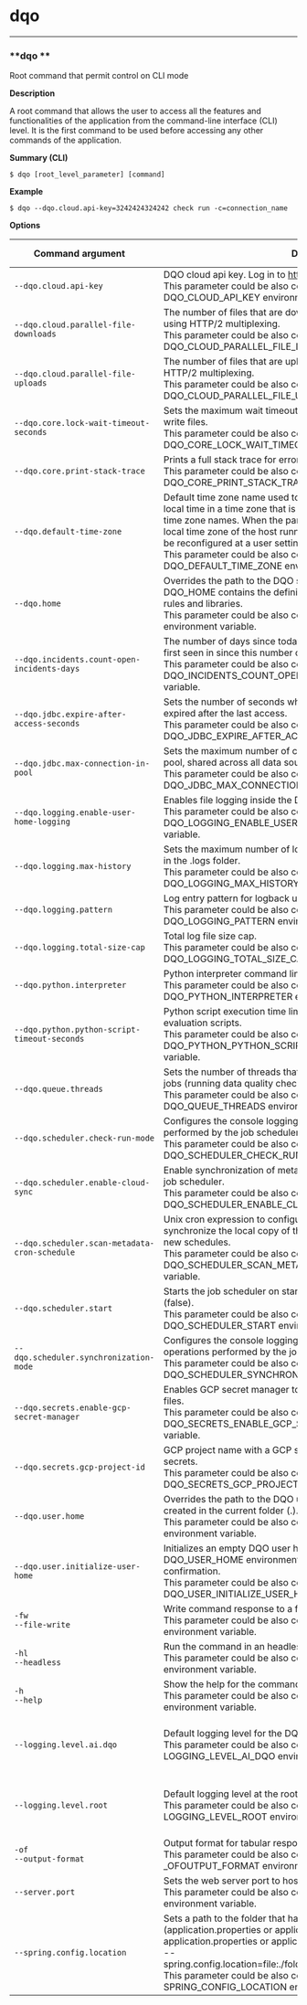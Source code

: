 # dqo

___
### **dqo **

Root command that permit control on CLI mode

**Description**

A root command that allows the user to access all the features and functionalities of the application from the command-line interface (CLI) level. It is the first command to be used before accessing any other commands of the application.


**Summary (CLI)**
```
$ dqo [root_level_parameter] [command]
```
**Example**
```
$ dqo --dqo.cloud.api-key=3242424324242 check run -c=connection_name
```

**Options**  
  
| Command&nbsp;argument&nbsp;&nbsp;&nbsp;&nbsp; | Description | Required | Accepted values |
|-----------------------------------------------|-------------|:-----------------:|-----------------|
|`--dqo.cloud.api-key`<br/>|DQO cloud api key. Log in to https://cloud.dqo.ai/ to get the key.<br/>This parameter could be also configured by setting DQO_CLOUD_API_KEY  environment variable.| ||
|`--dqo.cloud.parallel-file-downloads`<br/>|The number of files that are downloaded from DQO Cloud in parallel using HTTP/2 multiplexing.<br/>This parameter could be also configured by setting DQO_CLOUD_PARALLEL_FILE_DOWNLOADS  environment variable.| ||
|`--dqo.cloud.parallel-file-uploads`<br/>|The number of files that are uploaded to DQO Cloud in parallel using HTTP/2 multiplexing.<br/>This parameter could be also configured by setting DQO_CLOUD_PARALLEL_FILE_UPLOADS  environment variable.| ||
|`--dqo.core.lock-wait-timeout-seconds`<br/>|Sets the maximum wait timeout in seconds to obtain a lock to read or write files.<br/>This parameter could be also configured by setting DQO_CORE_LOCK_WAIT_TIMEOUT_SECONDS  environment variable.| ||
|`--dqo.core.print-stack-trace`<br/>|Prints a full stack trace for errors on the console.<br/>This parameter could be also configured by setting DQO_CORE_PRINT_STACK_TRACE  environment variable.| ||
|`--dqo.default-time-zone`<br/>|Default time zone name used to convert the server&#x27;s local dates to a local time in a time zone that is relevant for the user. Use official IANA time zone names. When the parameter is not configured, DQO uses the local time zone of the host running the application. The time zone could be reconfigured at a user settings level.<br/>This parameter could be also configured by setting DQO_DEFAULT_TIME_ZONE  environment variable.| ||
|`--dqo.home`<br/>|Overrides the path to the DQO system home (DQO_HOME). The default DQO_HOME contains the definition of built-in data quality sensors, rules and libraries.<br/>This parameter could be also configured by setting DQO_HOME  environment variable.| ||
|`--dqo.incidents.count-open-incidents-days`<br/>|The number of days since today that are scanned for open incidents first seen in since this number of days.<br/>This parameter could be also configured by setting DQO_INCIDENTS_COUNT_OPEN_INCIDENTS_DAYS  environment variable.| ||
|`--dqo.jdbc.expire-after-access-seconds`<br/>|Sets the number of seconds when a connection in a JDBC pool is expired after the last access.<br/>This parameter could be also configured by setting DQO_JDBC_EXPIRE_AFTER_ACCESS_SECONDS  environment variable.| ||
|`--dqo.jdbc.max-connection-in-pool`<br/>|Sets the maximum number of connections in the JDBC connection pool, shared across all data sources using JDBC drivers.<br/>This parameter could be also configured by setting DQO_JDBC_MAX_CONNECTION_IN_POOL  environment variable.| ||
|`--dqo.logging.enable-user-home-logging`<br/>|Enables file logging inside the DQO User Home&#x27;s .logs folder.<br/>This parameter could be also configured by setting DQO_LOGGING_ENABLE_USER_HOME_LOGGING  environment variable.| ||
|`--dqo.logging.max-history`<br/>|Sets the maximum number of log files that could be stored (archived) in the .logs folder.<br/>This parameter could be also configured by setting DQO_LOGGING_MAX_HISTORY  environment variable.| ||
|`--dqo.logging.pattern`<br/>|Log entry pattern for logback used for writing log entries.<br/>This parameter could be also configured by setting DQO_LOGGING_PATTERN  environment variable.| ||
|`--dqo.logging.total-size-cap`<br/>|Total log file size cap.<br/>This parameter could be also configured by setting DQO_LOGGING_TOTAL_SIZE_CAP  environment variable.| ||
|`--dqo.python.interpreter`<br/>|Python interpreter command line name, like &#x27;python&#x27; or &#x27;python3&#x27;.<br/>This parameter could be also configured by setting DQO_PYTHON_INTERPRETER  environment variable.| ||
|`--dqo.python.python-script-timeout-seconds`<br/>|Python script execution time limit in seconds for running jinja2 and rule evaluation scripts.<br/>This parameter could be also configured by setting DQO_PYTHON_PYTHON_SCRIPT_TIMEOUT_SECONDS  environment variable.| ||
|`--dqo.queue.threads`<br/>|Sets the number of threads that the job queue creates for processing jobs (running data quality checks, importing metadata, etc.). <br/>This parameter could be also configured by setting DQO_QUEUE_THREADS  environment variable.| ||
|`--dqo.scheduler.check-run-mode`<br/>|Configures the console logging mode for the &#x27;&quot;check run&quot; jobs performed by the job scheduler in the background.<br/>This parameter could be also configured by setting DQO_SCHEDULER_CHECK_RUN_MODE  environment variable.| |silent<br/>summary<br/>info<br/>debug<br/>|
|`--dqo.scheduler.enable-cloud-sync`<br/>|Enable synchronization of metadata and results with DQO Cloud in the job scheduler.<br/>This parameter could be also configured by setting DQO_SCHEDULER_ENABLE_CLOUD_SYNC  environment variable.| ||
|`--dqo.scheduler.scan-metadata-cron-schedule`<br/>|Unix cron expression to configure how often the scheduler will synchronize the local copy of the metadata with DQO Cloud and detect new schedules.<br/>This parameter could be also configured by setting DQO_SCHEDULER_SCAN_METADATA_CRON_SCHEDULE  environment variable.| ||
|`--dqo.scheduler.start`<br/>|Starts the job scheduler on startup (true) or disables the job scheduler (false).<br/>This parameter could be also configured by setting DQO_SCHEDULER_START  environment variable.| ||
|`--dqo.scheduler.synchronization-mode`<br/>|Configures the console logging mode for the &#x27;&quot;cloud sync all&quot; operations performed by the job scheduler in the background.<br/>This parameter could be also configured by setting DQO_SCHEDULER_SYNCHRONIZATION_MODE  environment variable.| |silent<br/>summary<br/>debug<br/>|
|`--dqo.secrets.enable-gcp-secret-manager`<br/>|Enables GCP secret manager to resolve parameters like null in the yaml files.<br/>This parameter could be also configured by setting DQO_SECRETS_ENABLE_GCP_SECRET_MANAGER  environment variable.| ||
|`--dqo.secrets.gcp-project-id`<br/>|GCP project name with a GCP secret manager enabled to pull the secrets.<br/>This parameter could be also configured by setting DQO_SECRETS_GCP_PROJECT_ID  environment variable.| ||
|`--dqo.user.home`<br/>|Overrides the path to the DQO user home. The default user home is created in the current folder (.).<br/>This parameter could be also configured by setting DQO_USER_HOME  environment variable.| ||
|`--dqo.user.initialize-user-home`<br/>|Initializes an empty DQO user home (identified by the DQO_USER_HOME environment variable) without asking the user for confirmation.<br/>This parameter could be also configured by setting DQO_USER_INITIALIZE_USER_HOME  environment variable.| ||
|`-fw`<br/>`--file-write`<br/>|Write command response to a file<br/>This parameter could be also configured by setting _FWFILE_WRITE  environment variable.| ||
|`-hl`<br/>`--headless`<br/>|Run the command in an headless (no user input allowed) mode<br/>This parameter could be also configured by setting _HLHEADLESS  environment variable.| ||
|`-h`<br/>`--help`<br/>|Show the help for the command and parameters<br/>This parameter could be also configured by setting _HHELP  environment variable.| ||
|`--logging.level.ai.dqo`<br/>|Default logging level for the DQO runtime.<br/>This parameter could be also configured by setting LOGGING_LEVEL_AI_DQO  environment variable.| |ERROR<br/>WARN<br/>INFO<br/>DEBUG<br/>TRACE<br/>|
|`--logging.level.root`<br/>|Default logging level at the root level of the logging hierarchy.<br/>This parameter could be also configured by setting LOGGING_LEVEL_ROOT  environment variable.| |ERROR<br/>WARN<br/>INFO<br/>DEBUG<br/>TRACE<br/>|
|`-of`<br/>`--output-format`<br/>|Output format for tabular responses<br/>This parameter could be also configured by setting _OFOUTPUT_FORMAT  environment variable.| |TABLE<br/>CSV<br/>JSON<br/>|
|`--server.port`<br/>|Sets the web server port to host the DQO local web UI.<br/>This parameter could be also configured by setting SERVER_PORT  environment variable.| ||
|`--spring.config.location`<br/>|Sets a path to the folder that has the spring configuration files (application.properties or application.yml) or directly to an application.properties or application.yml file. The format of this value is: --spring.config.location&#x3D;file:./foldername/,file:./alternativeapplication.yml<br/>This parameter could be also configured by setting SPRING_CONFIG_LOCATION  environment variable.| ||




